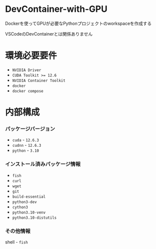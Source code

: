 # DevContainer-with-GPU
Dockerを使ってGPUが必要なPythonプロジェクトのworkspaceを作成する

VSCodeのDevContainerとは関係ありません

# 環境必要要件
- `NVIDIA Driver`
- `CUDA Toolkit >= 12.6`
- `NVIDIA Container Toolkit`
- `docker`
- `docker compose`

# 内部構成
### パッケージバージョン
- `cuda` - `12.6.3`
- `cudnn` - `12.6.3`
- `python` - `3.10`

### インストール済みパッケージ情報
- `fish`
- `curl`
- `wget`
- `git`
- `build-essential`
- `python3-dev`
- `cython3`
- `python3.10-venv`
- `python3.10-distutils`

### その他情報
shell - `fish`
